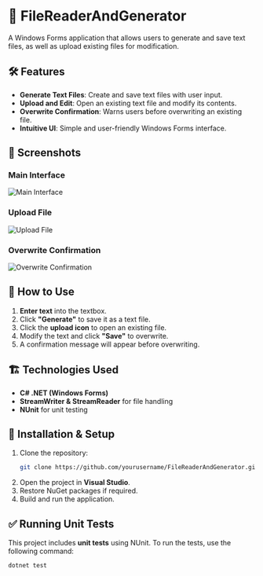 # 📂 FileReaderAndGenerator

A Windows Forms application that allows users to generate and save text files, as well as upload existing files for modification.

## 🛠 Features
- **Generate Text Files**: Create and save text files with user input.
- **Upload and Edit**: Open an existing text file and modify its contents.
- **Overwrite Confirmation**: Warns users before overwriting an existing file.
- **Intuitive UI**: Simple and user-friendly Windows Forms interface.

## 📸 Screenshots
### Main Interface  
![Main Interface](![generatetextfile_main_interface](https://github.com/user-attachments/assets/dd99312b-c95e-40c4-812f-b9334d8416a3))


### Upload File  
![Upload File](screenshots/upload_file.png)

### Overwrite Confirmation  
![Overwrite Confirmation](screenshots/overwrite_confirmation.png)

## 🚀 How to Use
1. **Enter text** into the textbox.
2. Click **"Generate"** to save it as a text file.
3. Click the **upload icon** to open an existing file.
4. Modify the text and click **"Save"** to overwrite.
5. A confirmation message will appear before overwriting.

## 🏗 Technologies Used
- **C# .NET (Windows Forms)**
- **StreamWriter & StreamReader** for file handling
- **NUnit** for unit testing

## 📝 Installation & Setup
1. Clone the repository:
   ```sh
   git clone https://github.com/yourusername/FileReaderAndGenerator.git
2. Open the project in **Visual Studio**.
3. Restore NuGet packages if required.
4. Build and run the application.

## ✅ Running Unit Tests
This project includes **unit tests** using NUnit. To run the tests, use the following command:

```sh
dotnet test
